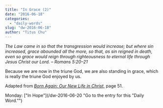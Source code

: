 ```yaml
---
title: "In Grace (2)"
date: "2016-06-18"
categories: 
  - "daily-words"
slug: "dw-2016-06-18"
author: "Titus Chu"
---
```


_The Law came in so that the transgression would increase; but where sin increased, grace abounded all the more, so that, as sin reigned in death, even so grace would reign through righteousness to eternal life through Jesus Christ our Lord._ _– Romans 5:20–21_

Because we are now in the triune God, we are also standing in grace, which is really the triune God enjoyed by us.

Adapted from _[Born Again: Our New Life in Christ,](/book-born-again/ "Go to the listing for this book.")_ page 51.

Monday: ["In Hope"](/dw-2016-06-20 "Go to the entry for this "Daily Word."")

